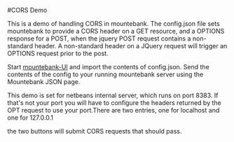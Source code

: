 #CORS Demo

This is a demo of handling CORS in mountebank. The config.json file sets mountebank to provide a CORS header on
a GET resource, and a OPTIONS response for a POST, when the jquery POST request contains a non-standard header.
A non-standard header on a JQuery request will trigger an OPTIONS request prior to the post.

Start [mountebank-UI](http://donhenton.github.io/mountebank-UI/public_html/index.html#/) 
and import the contents of config.json. Send the contents of the config
to your running mountebank server using the Mountebank JSON page.

This demo is set for netbeans internal server, which runs on port 8383. If 
that's not your port you will have to configure the headers returned by the OPT 
request to use your port.There are two entries, one for localhost and one for 127.0.0.1

the two buttons will submit CORS requests that should pass.
